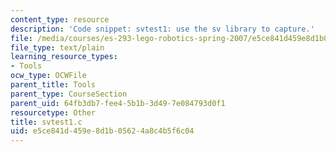 ```yaml
---
content_type: resource
description: 'Code snippet: svtest1: use the sv library to capture.'
file: /media/courses/es-293-lego-robotics-spring-2007/e5ce841d459e8d1b05624a8c4b5f6c04_svtest1.c
file_type: text/plain
learning_resource_types:
- Tools
ocw_type: OCWFile
parent_title: Tools
parent_type: CourseSection
parent_uid: 64fb3db7-fee4-5b1b-3d49-7e084793d0f1
resourcetype: Other
title: svtest1.c
uid: e5ce841d-459e-8d1b-0562-4a8c4b5f6c04
---
```

